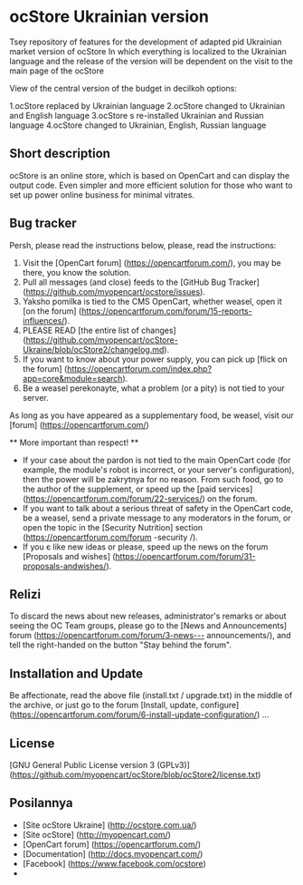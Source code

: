 # ocStore Ukrainian version

Tsey repository of features for the development of adapted pid Ukrainian market version of ocStore
In which everything is localized to the Ukrainian language and the release of the version will be dependent on the visit to the main page of the ocStore

View of the central version of the budget in decilkoh options:

1.ocStore replaced by Ukrainian language
2.ocStore changed to Ukrainian and English language
3.ocStore s re-installed Ukrainian and Russian language
4.ocStore changed to Ukrainian, English, Russian language

## Short description

ocStore is an online store, which is based on OpenCart and can display the output code. Even simpler and more efficient solution for those who want to set up power online business for minimal vitrates.

## Bug tracker

Persh, please read the instructions below, please, read the instructions:

1. Visit the [OpenCart forum] (https://opencartforum.com/), you may be there, you know the solution.
2. Pull all messages (and close) feeds to the [GitHub Bug Tracker] (https://github.com/myopencart/ocstore/issues).
3. Yaksho pomilka is tied to the CMS OpenCart, whether weasel, open it [on the forum] (https://opencartforum.com/forum/15-reports-influences/).
4. PLEASE READ [the entire list of changes] (https://github.com/myopencart/ocStore-Ukraine/blob/ocStore2/changelog.md).
5. If you want to know about your power supply, you can pick up [flick on the forum] (https://opencartforum.com/index.php?app=core&module=search).
6. Be a weasel perekonayte, what a problem (or a pity) is not tied to your server.

As long as you have appeared as a supplementary food, be weasel, visit our [forum] (https://opencartforum.com/)

** More important than respect! **
- If your case about the pardon is not tied to the main OpenCart code (for example, the module's robot is incorrect, or your server's configuration), then the power will be zakrytnya for no reason. From such food, go to the author of the supplement, or speed up the [paid services] (https://opencartforum.com/forum/22-services/) on the forum.
- If you want to talk about a serious threat of safety in the OpenCart code, be a weasel, send a private message to any moderators in the forum, or open the topic in the [Security Nutrition] section (https://opencartforum.com/forum -security /).
- If you є like new ideas or please, speed up the news on the forum [Proposals and wishes] (https://opencartforum.com/forum/31-proposals-andwishes/).

## Relizi

To discard the news about new releases, administrator's remarks or about seeing the OC Team groups, please go to the [News and Announcements] forum (https://opencartforum.com/forum/3-news--- announcements/), and tell the right-handed on the button "Stay behind the forum".

## Installation and Update

Be affectionate, read the above file (install.txt / upgrade.txt) in the middle of the archive, or just go to the forum [Install, update, configure] (https://opencartforum.com/forum/6-install-update-configuration/) ...

## License

[GNU General Public License version 3 (GPLv3)] (https://github.com/myopencart/ocStore/blob/ocStore2/license.txt)

## Posilannya

- [Site ocStore Ukraine] (http://ocstore.com.ua/)
- [Site ocStore] (http://myopencart.com/)
- [OpenCart forum] (https://opencartforum.com/)
- [Documentation] (http://docs.myopencart.com/)
- [Facebook] (https://www.facebook.com/ocstore) 
- 
